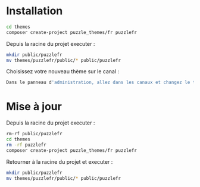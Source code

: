 # Installation

```bash
cd themes
composer create-project puzzle_themes/fr puzzlefr
```
Depuis la racine du projet executer :
```bash
mkdir public/puzzlefr
mv themes/puzzlefr/public/* public/puzzlefr
```
Choisissez votre nouveau thème sur le canal :
```bash
Dans le panneau d'administration, allez dans les canaux et changez le thème du canal souhaité .
```

# Mise à jour

Depuis la racine du projet executer :
```bash
rm-rf public/puzzlefr
cd themes
rm -rf puzzlefr
composer create-project puzzle_themes/fr puzzlefr
```
Retourner à la racine du projet et executer :
```bash
mkdir public/puzzlefr
mv themes/puzzlefr/public/* public/puzzlefr
```
